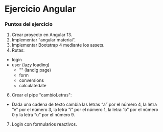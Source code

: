 # Ejercicio Angular

### Puntos del ejercicio

1. Crear proyecto en Angular 13.
2. Implementar “angular material”.
3. Implementar Bootstrap 4 mediante los assets.
4. Rutas:
- login
- user (lazy loading)
  + "" (landig page)
  + form
  + conversions
  + calculatedate
6. Crear el pipe "cambioLetras": 
- Dada una cadena de texto cambia las letras “a” por el número 4, la letra “e” por el número 3, la letra “i” por el número 1, la letra “o” por el número 0 y la letra “u” por el número 9.
7. Login con formularios reactivos.
